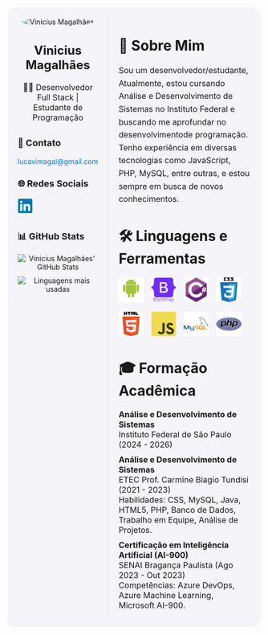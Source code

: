 <div style="display: flex; align-items: flex-start; padding: 20px; background-color: #f4f4f9; border-radius: 15px;"> <!-- Painel da esquerda --> <div style="flex: 30%; max-width: 250px; padding-right: 20px;"> <div style="text-align: center; margin-bottom: 20px;"> <img src="https://avatars.githubusercontent.com/u/162904345?v=4" alt="Vinicius Magalhães" style="border-radius: 50%; width: 150px; height: 150px; object-fit: cover;"/> </div> <h2 style="font-size: 24px; text-align: center; font-weight: bold;">Vinicius Magalhães</h2> <p style="font-size: 16px; text-align: center; margin-bottom: 30px;">👨‍💻 Desenvolvedor Full Stack | Estudante de Programação</p>
<h3 style="font-size: 18px; font-weight: bold;">📧 Contato</h3>
<p style="font-size: 14px; margin-bottom: 20px;"><a href="mailto:lucavimagal@gmail.com" style="color: #007bff; text-decoration: none;">lucavimagal@gmail.com</a></p>

<h3 style="font-size: 18px; font-weight: bold;">🌐 Redes Sociais</h3>
<p style="margin-bottom: 30px;">
  <a href="https://www.linkedin.com/in/vinicius-magalhães-5137402b9/" target="_blank" rel="noreferrer">
    <img src="https://raw.githubusercontent.com/devicons/devicon/master/icons/linkedin/linkedin-original.svg" alt="LinkedIn" width="30" height="30"/>
  </a>
</p>

<h3 style="font-size: 18px; font-weight: bold;">📊 GitHub Stats</h3>
<p style="text-align: center;">
  <img src="https://github-readme-stats.vercel.app/api?username=ViniciusMagal&show_icons=true&theme=radical" alt="Vinicius Magalhães' GitHub Stats" style="width: 100%;"/>
  <img src="https://github-readme-stats.vercel.app/api/top-langs/?username=Viniciusmagal&layout=compact&langs_count=8&card_width=495" alt="Linguagens mais usadas" style="width: 100%; margin-top: 10px;"/>
</p>
</div> <!-- Conteúdo principal --> <div style="flex: 70%; padding-left: 20px; border-left: 1px solid #ddd;"> <h1 style="font-size: 28px; margin-bottom: 20px;">🚀 Sobre Mim</h1> <p style="font-size: 16px; line-height: 1.6;">Sou um desenvolvedor/estudante, Atualmente, estou cursando Análise e Desenvolvimento de Sistemas no Instituto Federal e buscando me aprofundar no desenvolvimentode programação. Tenho experiência em diversas tecnologias como JavaScript, PHP, MySQL, entre outras, e estou sempre em busca de novos conhecimentos.</p>
<h1 style="font-size: 28px; margin: 40px 0 20px;">🛠️ Linguagens e Ferramentas</h1>
<p style="display: flex; justify-content: start; gap: 15px; flex-wrap: wrap;">
  <a href="https://github.com/Viniciusmagal/Apps" target="_blank" rel="noreferrer">
    <img src="https://raw.githubusercontent.com/devicons/devicon/master/icons/android/android-original-wordmark.svg" alt="Android" width="50" height="50"/>
  </a>
  <a href="https://getbootstrap.com" target="_blank" rel="noreferrer">
    <img src="https://raw.githubusercontent.com/devicons/devicon/master/icons/bootstrap/bootstrap-plain-wordmark.svg" alt="Bootstrap" width="50" height="50"/>
  </a>
  <a href="https://docs.microsoft.com/en-us/dotnet/csharp/" target="_blank" rel="noreferrer">
    <img src="https://raw.githubusercontent.com/devicons/devicon/master/icons/csharp/csharp-original.svg" alt="C#" width="50" height="50"/>
  </a>
  <a href="https://www.w3schools.com/css/" target="_blank" rel="noreferrer">
    <img src="https://raw.githubusercontent.com/devicons/devicon/master/icons/css3/css3-original-wordmark.svg" alt="CSS3" width="50" height="50"/>
  </a>
  <a href="https://github.com/Viniciusmagal/Web-projects" target="_blank" rel="noreferrer">
    <img src="https://raw.githubusercontent.com/devicons/devicon/master/icons/html5/html5-original-wordmark.svg" alt="HTML5" width="50" height="50"/>
  </a>
  <a href="https://developer.mozilla.org/en-US/docs/Web/JavaScript" target="_blank" rel="noreferrer">
    <img src="https://raw.githubusercontent.com/devicons/devicon/master/icons/javascript/javascript-original.svg" alt="JavaScript" width="50" height="50"/>
  </a>
  <a href="https://www.mysql.com/" target="_blank" rel="noreferrer">
    <img src="https://raw.githubusercontent.com/devicons/devicon/master/icons/mysql/mysql-original-wordmark.svg" alt="MySQL" width="50" height="50"/>
  </a>
  <a href="https://github.com/Viniciusmagal/Web-projects" target="_blank" rel="noreferrer">
    <img src="https://raw.githubusercontent.com/devicons/devicon/master/icons/php/php-original.svg" alt="PHP" width="50" height="50"/>
  </a>
</p>

<h1 style="font-size: 28px; margin: 40px 0 20px;">🎓 Formação Acadêmica</h1>
<ul style="list-style-type: none; padding-left: 0;">
  <li style="font-size: 16px; margin-bottom: 10px;">
    <strong>Análise e Desenvolvimento de Sistemas</strong>  
    <br> Instituto Federal de São Paulo (2024 - 2026)
  </li>
  <li style="font-size: 16px; margin-bottom: 10px;">
    <strong>Análise e Desenvolvimento de Sistemas</strong>  
    <br> ETEC Prof. Carmine Biagio Tundisi (2021 - 2023)
    <br> Habilidades: CSS, MySQL, Java, HTML5, PHP, Banco de Dados, Trabalho em Equipe, Análise de Projetos.
  </li>
  <li style="font-size: 16px;">
    <strong>Certificação em Inteligência Artificial (AI-900)</strong>  
    <br> SENAI Bragança Paulista (Ago 2023 - Out 2023)
    <br> Competências: Azure DevOps, Azure Machine Learning, Microsoft AI-900.
  </li>
</ul>
</div> </div>
